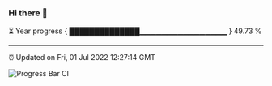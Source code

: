 ### Hi there 👋

⏳ Year progress { ██████████████▁▁▁▁▁▁▁▁▁▁▁▁▁▁▁▁ } 49.73 %

---

⏰ Updated on Fri, 01 Jul 2022 12:27:14 GMT

![Progress Bar CI](https://github.com/liununu/liununu/workflows/Progress%20Bar%20CI/badge.svg)

